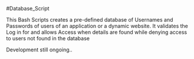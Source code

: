 #Database_Script

This Bash Scripts creates a pre-defined database of Usernames and Passwords of users of an application or a dynamic website. 
It validates the Log in for and allows Access when details are found while denying access to users not found in the database 

Development still ongoing..
